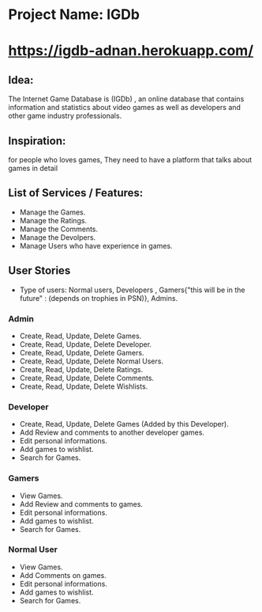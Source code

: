 # Project Name: IGDb

# https://igdb-adnan.herokuapp.com/

## Idea:
The Internet Game Database is (IGDb) , an online database that contains information and statistics about video games as well as developers and other game industry professionals.

## Inspiration:
for people who loves games, They need to have a platform that talks about games in detail


## List of Services / Features:

- Manage the Games.
- Manage the Ratings.
- Manage the Comments.
- Manage the Devolpers.
- Manage Users who have experience in games.


## User Stories
- Type of users: Normal users, Developers , Gamers{"this will be in the future" : (depends on trophies in PSN)}, Admins.

### Admin

- Create, Read, Update, Delete Games.
- Create, Read, Update, Delete Developer.
- Create, Read, Update, Delete Gamers.
- Create, Read, Update, Delete Normal Users.
- Create, Read, Update, Delete Ratings.
- Create, Read, Update, Delete Comments.
- Create, Read, Update, Delete Wishlists.

### Developer

- Create, Read, Update, Delete Games (Added by this Developer).
- Add Review and comments to another developer games.
- Edit personal informations.
- Add games to wishlist.
- Search for Games.

### Gamers

- View Games.
- Add Review and comments to games.
- Edit personal informations.
- Add games to wishlist.
- Search for Games.

### Normal User

- View Games.
- Add Comments on games.
- Edit personal informations.
- Add games to wishlist.
- Search for Games.
